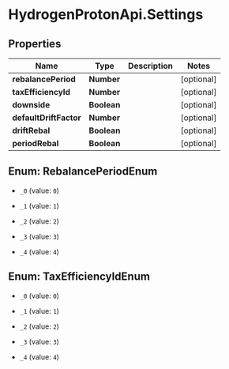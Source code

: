 # HydrogenProtonApi.Settings

## Properties
Name | Type | Description | Notes
------------ | ------------- | ------------- | -------------
**rebalancePeriod** | **Number** |  | [optional] 
**taxEfficiencyId** | **Number** |  | [optional] 
**downside** | **Boolean** |  | [optional] 
**defaultDriftFactor** | **Number** |  | [optional] 
**driftRebal** | **Boolean** |  | [optional] 
**periodRebal** | **Boolean** |  | [optional] 


<a name="RebalancePeriodEnum"></a>
## Enum: RebalancePeriodEnum


* `_0` (value: `0`)

* `_1` (value: `1`)

* `_2` (value: `2`)

* `_3` (value: `3`)

* `_4` (value: `4`)




<a name="TaxEfficiencyIdEnum"></a>
## Enum: TaxEfficiencyIdEnum


* `_0` (value: `0`)

* `_1` (value: `1`)

* `_2` (value: `2`)

* `_3` (value: `3`)

* `_4` (value: `4`)




